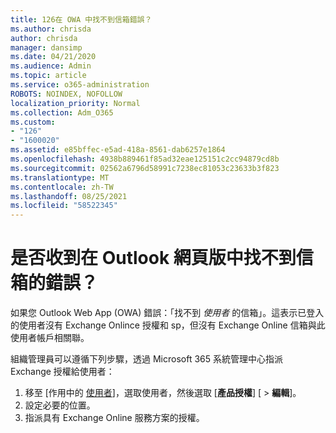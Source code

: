 ```yaml
---
title: 126在 OWA 中找不到信箱錯誤？
ms.author: chrisda
author: chrisda
manager: dansimp
ms.date: 04/21/2020
ms.audience: Admin
ms.topic: article
ms.service: o365-administration
ROBOTS: NOINDEX, NOFOLLOW
localization_priority: Normal
ms.collection: Adm_O365
ms.custom:
- "126"
- "1600020"
ms.assetid: e85bffec-e5ad-418a-8561-dab6257e1864
ms.openlocfilehash: 4938b889461f85ad32eae125151c2cc94879cd8b
ms.sourcegitcommit: 02562a6796d58991c7238ec81053c23633b3f823
ms.translationtype: MT
ms.contentlocale: zh-TW
ms.lasthandoff: 08/25/2021
ms.locfileid: "58522345"
---
```

# <a name="getting-a-mailbox-not-found-error-in-outlook-on-the-web"></a>是否收到在 Outlook 網頁版中找不到信箱的錯誤？

如果您 Outlook Web App (OWA) 錯誤：「找不到 *使用者* 的信箱」。這表示已登入的使用者沒有 Exchange Onlince 授權和 sp，但沒有 Exchange Online 信箱與此使用者帳戶相關聯。 

組織管理員可以遵循下列步驟，透過 Microsoft 365 系統管理中心指派 Exchange 授權給使用者：

1. 移至 [作用中的 [使用者](https://portal.office.com/adminportal/home#/users)]，選取使用者，然後選取 [**產品授權**] [  >  **編輯**]。 
1. 設定必要的位置。
1. 指派具有 Exchange Online 服務方案的授權。
